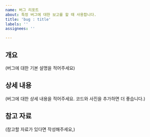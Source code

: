 ```yaml
---
name: 버그 리포트
about: 특정 버그에 대한 보고를 할 때 사용합니다.
title: 'bug : title'
labels: ''
assignees: ''

---
```


## 개요
(버그에 대한 기본 설명을 적어주세요)

 ## 상세 내용
(버그에 대한 상세 내용을 적어주세요. 코드와 사진을 추가하면 더 좋습니다.)

## 참고 자료
(참고할 자료가 있다면 작성해주세요,)
